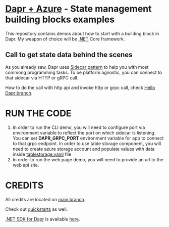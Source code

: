 # [Dapr + Azure](https://globalazure.net/sessions/250682) - State management building blocks examples

This repository contains demos about how to start with a building block in Dapr. My weapon of choice will be [.NET](https://dot.net) Core framework.

## Call to get state data behind the scenes

As you already saw, Dapr uses [Sidecar pattern](https://docs.microsoft.com/en-us/azure/architecture/patterns/sidecar) to help you with most commong programming
tasks. To be platform agnostic, you can connect to that sidecar via HTTP or gRPC call.

How to do the call with http api and invoke http or grpc call, check [Hello Dapr branch](https://github.com/bovrhovn/gab-2021-dapr/tree/hello-dapr).

# RUN THE CODE

1. In order to run the CLI demo, you will need to configure port via environment variable to reflect the port on which sidecar is listening. You can set **DAPR_GRPC_PORT** environment variable for app to connect to that grpc endpoint. In order to use table storage component, you will need to create azure storage account and populate values with data inside [tablestorage.yaml](https://github.com/bovrhovn/gab-2021-dapr/blob/state-management/src/DaprStateManagement/State-Management-Dapr-Cli/Components/tablestorage.yaml) file 
2. In order to run the web page demo, you will need to provide an url to the web api site.

# CREDITS

All credits are located on [main branch](https://github.com/bovrhovn/gab-2021-dapr). 

Check out [quickstarts](https://github.com/dapr/quickstarts) as well.

[.NET SDK for Dapr](https://github.com/dapr/dotnet-sdk) is available [here](https://github.com/dapr/dotnet-sdk).


